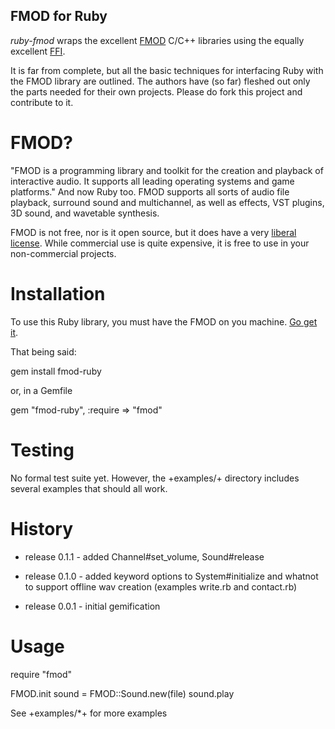 FMOD for Ruby
-------------

*ruby-fmod* wraps the excellent [FMOD](http://www.fmod.org) C/C++ libraries using the equally excellent [FFI](http://github.com/ffi/ffi).

It is far from complete, but all the basic techniques for interfacing Ruby with the FMOD library are outlined. The authors have (so far) fleshed out only the parts needed for their own projects.  Please do fork this project and contribute to it.

FMOD?
=====

"FMOD is a programming library and toolkit for the creation and playback of interactive audio. It supports all leading operating systems and game platforms." And now Ruby too. FMOD supports all sorts of audio file playback, surround sound and multichannel, as well as effects, VST plugins, 3D sound, and wavetable synthesis.

FMOD is not free, nor is it open source, but it does have a very [liberal license](http://www.fmod.org/index.php/sales). While commercial use is quite expensive, it is free to use in your non-commercial projects.

Installation
============

To use this Ruby library, you must have the FMOD on you machine. [Go get it](http://www.fmod.org/index.php/download). 

That being said:

  gem install fmod-ruby

or, in a Gemfile

  gem "fmod-ruby", :require => "fmod"

Testing
=======

No formal test suite yet.  However, the +examples/+ directory includes several examples that should all work.

History
=======

* release 0.1.1 - added Channel#set_volume, Sound#release
* release 0.1.0 - added keyword options to System#initialize and whatnot to support offline wav creation (examples write.rb and contact.rb)

* release 0.0.1 - initial gemification
  
Usage
=====

  require "fmod"

  FMOD.init
  sound = FMOD::Sound.new(file)
  sound.play

See +examples/*+ for more examples

